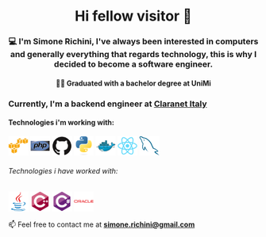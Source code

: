 <h1 align="center">Hi fellow visitor 👋</h1>
<h3 align="center">💻 I'm Simone Richini, I've always been interested in computers and generally everything that regards technology, this is why I decided to become a software engineer.</h3>
<h4 align="center">👨‍🎓 Graduated with a bachelor degree at UniMi</h3>

<h3 align="left">Currently, I'm a backend engineer at <a href="https://www.claranet.it/">Claranet Italy</a></h3>

<h4 align="left">Technologies i'm working with:</h3>

<p align="left">
    <img src="https://raw.githubusercontent.com/izumin5210/emojipack-for-devicon/master/png/amazonwebservices.png" alt="aws" width="40" height="40"/>
    <img src="https://raw.githubusercontent.com/izumin5210/emojipack-for-devicon/master/png/php.png" alt="aws" width="40" height="40"/>
    <img src="https://raw.githubusercontent.com/izumin5210/emojipack-for-devicon/master/png/github.png" alt="aws" width="40" height="40"/>
    <img src="https://raw.githubusercontent.com/izumin5210/emojipack-for-devicon/master/png/python.png" alt="aws" width="40" height="40"/>
    <img src="https://raw.githubusercontent.com/izumin5210/emojipack-for-devicon/master/png/docker.png" alt="aws" width="40" height="40"/>
    <img src="https://raw.githubusercontent.com/izumin5210/emojipack-for-devicon/master/png/react.png" alt="aws" width="40" height="40"/>
    <img src="https://raw.githubusercontent.com/izumin5210/emojipack-for-devicon/master/png/mysql.png" alt="aws" width="40" height="40"/>
</p>

<h6 align="left">Technologies i have worked with:</h3>
<p align="left">
    <img src="https://raw.githubusercontent.com/izumin5210/emojipack-for-devicon/master/png/java.png" alt="aws" width="40" height="40"/>
    <img src="https://raw.githubusercontent.com/izumin5210/emojipack-for-devicon/master/png/cplusplus.png" alt="aws" width="40" height="40"/>
    <img src="https://raw.githubusercontent.com/izumin5210/emojipack-for-devicon/master/png/csharp.png" alt="aws" width="40" height="40"/>
    <img src="https://raw.githubusercontent.com/izumin5210/emojipack-for-devicon/master/png/oracle.png" alt="aws" width="40" height="40"/>
</p>

📫 Feel free to contact me at **simone.richini@gmail.com**

